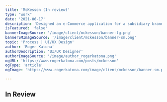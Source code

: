 ```yaml
---
title: 'McKesson (In review)'
type: "work"
date: '2021-06-17'
description: 'Designed an e-Commerce application for a subsidiary brand of McKesson'
isFeatured: 'false'
bannerImageSource: '/image/client/mckesson/banner-lg.png'
bannerSMImageSource: '/image/client/mckesson/banner-sm.png'
topic: 'Process | UI/UX Design'
author: 'Roger Katona'
authorDescription: 'UI/UX Designer'
authorImageSource: '/image/author_rogerkatona.png'
ogURL: 'https://www.rogerkatona.com/posts/mckesson'
ogType: 'article'
ogImage: 'https://www.rogerkatona.com/image/client/mckesson/banner-sm.png'

---
```


## In Review


    


